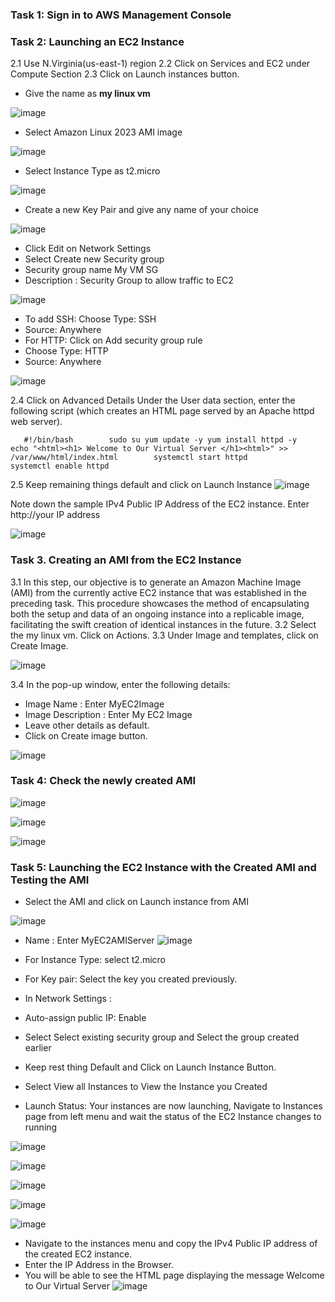 ### Task 1: Sign in to AWS Management Console

### Task 2: Launching an EC2 Instance
2.1 Use N.Virginia(us-east-1) region
2.2 Click on Services and EC2 under Compute Section
2.3 Click on Launch instances button.
* Give the name as **my linux vm**
    
![image](https://github.com/Asma09Akram/Asma09Akram/assets/124654068/fa14b901-4109-4e54-87bd-9c8166d81e4b)

* Select Amazon Linux 2023 AMI image
    
![image](https://github.com/Asma09Akram/Asma09Akram/assets/124654068/a20d911b-5b2d-45c6-b841-e5665fa89cf1)

* Select Instance Type as t2.micro
    
![image](https://github.com/Asma09Akram/Asma09Akram/assets/124654068/c0487dca-5223-49b1-a14a-bf09f2b4f283)

* Create a new Key Pair and give any name of your choice    
    
![image](https://github.com/Asma09Akram/Asma09Akram/assets/124654068/69c7c5c6-253a-45dc-91a7-c11272220d48)

* Click Edit on Network Settings
* Select Create new Security group
* Security group name My VM SG
* Description : Security Group to allow traffic to EC2
    
![image](https://github.com/Asma09Akram/Asma09Akram/assets/124654068/ff436bde-fe8c-41e7-83dc-08e85ee806fe)

* To add SSH: Choose Type: SSH
* Source: Anywhere
* For HTTP: Click on Add security group rule
* Choose Type: HTTP 
* Source: Anywhere
    
![image](https://github.com/Asma09Akram/Asma09Akram/assets/124654068/a2bd00cd-3ba5-45b0-aea4-88b5bbcd77fe)

2.4 Click on Advanced Details Under the User data section, enter the following script (which creates an HTML page served by an Apache httpd web server).

`    #!/bin/bash       
sudo su
yum update -y
yum install httpd -y                
echo "<html><h1> Welcome to Our Virtual Server </h1><html>" >> /var/www/html/index.html       
systemctl start httpd               
systemctl enable httpd		`

2.5 Keep remaining things default and click on Launch Instance
![image](https://github.com/Asma09Akram/Asma09Akram/assets/124654068/105c05f0-f98b-4295-8282-03bcbcf4965f)


Note down the sample IPv4 Public IP Address of the EC2 instance. 
Enter http://your IP address

![image](https://github.com/Asma09Akram/Asma09Akram/assets/124654068/2c5f607b-dc6b-42b7-afd4-8b7582c61e6f)

### Task 3. Creating an AMI from the EC2 Instance
3.1 In this step, our objective is to generate an Amazon Machine Image (AMI) from the currently active EC2 instance that was established in the preceding task. This procedure showcases the method of encapsulating both the setup and data of an ongoing instance into a replicable image, facilitating the swift creation of identical instances in the future.
3.2 Select the my linux vm. Click on Actions.
3.3 Under Image and templates, click on Create Image.

![image](https://github.com/Asma09Akram/Asma09Akram/assets/124654068/a4f8004c-1e5a-448c-b677-e29ababb7eed)

3.4 In the pop-up window, enter the following details:

* Image Name : Enter MyEC2Image
* Image Description : Enter My EC2 Image
* Leave other details as default.
* Click on Create image button.


![image](https://github.com/Asma09Akram/Asma09Akram/assets/124654068/62b19ed7-cf46-4261-be86-d76dc975a0ab)

### Task 4: Check the newly created AMI

![image](https://github.com/Asma09Akram/Asma09Akram/assets/124654068/4221dd88-9938-4995-9f4d-a0bccf0199ab)


![image](https://github.com/Asma09Akram/Asma09Akram/assets/124654068/d6f9f811-3f9a-450d-8413-fdd41d20c9fa)


![image](https://github.com/Asma09Akram/Asma09Akram/assets/124654068/a6135d73-8341-4351-aa84-bca11e0ad6a2)


### Task 5: Launching the EC2 Instance with the Created AMI and Testing the AMI
* Select the AMI and click on Launch instance from AMI
  
![image](https://github.com/Asma09Akram/Asma09Akram/assets/124654068/adc233fc-2c04-4076-905d-c10c3cfa7be6)

* Name : Enter MyEC2AMIServer
![image](https://github.com/Asma09Akram/Asma09Akram/assets/124654068/e48e1e5a-8ac3-4549-b2f8-6049476a01ca)

* For Instance Type: select t2.micro
* For Key pair: Select the key you created previously.
* In Network Settings :
* Auto-assign public IP: Enable
* Select Select existing security group and Select the group created earlier
* Keep rest thing Default and Click on Launch Instance Button.
* Select View all Instances to View the Instance you Created
* Launch Status: Your instances are now launching, Navigate to Instances page from left menu and wait the status of the EC2 Instance changes to running


![image](https://github.com/Asma09Akram/Asma09Akram/assets/124654068/261604bc-f122-40df-8cfa-05c5b303d1be)



![image](https://github.com/Asma09Akram/Asma09Akram/assets/124654068/3d58d572-7c7e-4014-85c4-15f0017dc4cb)



![image](https://github.com/Asma09Akram/Asma09Akram/assets/124654068/7d053e98-a586-4864-a089-87c4fcc495b4)


![image](https://github.com/Asma09Akram/Asma09Akram/assets/124654068/9f0c826f-5268-4c3b-9592-d2ccb548cfea)


![image](https://github.com/Asma09Akram/Asma09Akram/assets/124654068/e81b703a-076c-45d4-80e8-d848e5b0c8fe)

* Navigate to the instances menu and copy the IPv4 Public IP address of the created EC2 instance.
* Enter the IP Address in the Browser.
* You will be able to see the HTML page displaying the message Welcome to Our Virtual Server
![image](https://github.com/Asma09Akram/Asma09Akram/assets/124654068/f89b9347-f13e-4f43-895f-5208607219bc)

